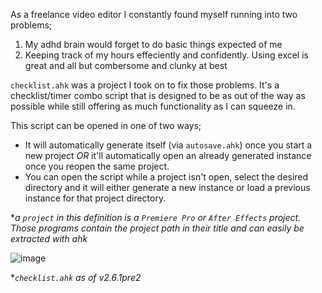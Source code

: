 As a freelance video editor I constantly found myself running into two problems;

1. My adhd brain would forget to do basic things expected of me
1. Keeping track of my hours effeciently and confidently. Using excel is great and all but combersome and clunky at best

`checklist.ahk` was a project I took on to fix those problems. It's a checklist/timer combo script that is designed to be as out of the way as possible while still offering as much functionality as I can squeeze in.

This script can be opened in one of two ways;

- It will automatically generate itself (via `autosave.ahk`) once you start a new project *OR* it'll automatically open an already generated instance once you reopen the same project.
- You can open the script while a project isn't open, select the desired directory and it will either generate a new instance or load a previous instance for that project directory.

**a `project` in this definition is a `Premiere Pro` or `After Effects` project. Those programs contain the project path in their title and can easily be extracted with ahk*

![image](https://user-images.githubusercontent.com/53557479/199233729-43898776-ffb7-47b5-a0a1-864f2834d17b.png)

**`checklist.ahk` as of v2.6.1pre2*

